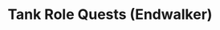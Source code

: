 ---
layout: quest-table
expansion: Role Quests
title: Tank Role Quests (Endwalker)
permalink: /quests/role/endwalker/tank
links:
  previous: /quests/role/shadowbringers/tank
  next: /quests/role/dawntrail/tank
quests:
  - name: Shrouded in Peril
    level: 85
    rowId: 69638
    questId: AktKba101_04102
    genre: Tank Role Quests (Endwalker)
    icon: '71140'
    issuer:
      location: Radz-at-Han
      coords: (7.6, 9.7)
      name: Gridanian delegate
    steps:
      - location: New Gridania
        coords: (9.8, 11.3)
        name: Speak with the blasphemy huntmaster at the Adders' Nest.
      - location: North Shroud
        coords: (19.7, 25.4)
        name: Speak with Aethelmaer at Fallgourd Float.
      - location: North Shroud
        coords: (20.6, 24.9)
        name: Speak with the Fallgourd Hearer.
      - location: North Shroud
        coords: (22.6, 26.1)
        name: Speak with the panicky man.
      - location: North Shroud
        coords: (24.9, 25.1)
        name: Defeat the chigoes.
      - location: North Shroud
        coords: (25.5, 24.9)
        name: Aid the Hyrstmill merchant.
      - location: North Shroud
        coords: (20.6, 24.9)
        name: "Deliver the medicine to Kan\u2013E\u2013Senna."
      - location: New Gridania
        coords: (9.8, 11.3)
        name: Speak with the Keeper of the Entwined Serpents at the Adders' Nest.
    requires:
      - name: At World's End
        level: 85
        rowId: 69954
        questId: AktKmd110_04418
        genre: Endwalker
        icon: '71000'
    partQuestNo: 1
  - name: To Give Voice
    level: 86
    rowId: 69639
    questId: AktKba111_04103
    genre: Tank Role Quests (Endwalker)
    icon: '71140'
    issuer:
      location: New Gridania
      coords: (9.8, 11.3)
      name: Keeper of the Entwined Serpents
    steps:
      - location: South Shroud
        coords: (18.4, 25.9)
        name: "Speak with Kan\u2013E\u2013Senna at Rootslake."
      - location: South Shroud
        coords: (17.6, 27.7)
        name: "Speak with Kan\u2013E\u2013Senna and have her accompany you."
      - location: South Shroud
        coords: (16.7, 28.6)
        name: "Speak with the people of Camp Tranquil while Kan\u2013E\u2013Senna\
          \ is accompanying you."
      - location: South Shroud
        coords: (16.8, 28.3)
        name: "Speak with the Keeper of the Entwined Serpents while Kan\u2013E\u2013\
          Senna is accompanying you."
      - location: South Shroud
        coords: (16.1, 35.0)
        name: Speak with the Wood Wailer sentry at the Lower Paths.
      - location: South Shroud
        coords: (16.2, 35.0)
        name: Defeat the beasts.
      - location: South Shroud
        coords: (16.0, 34.9)
        name: "Speak with Kan\u2013E\u2013Senna."
      - location: New Gridania
        coords: (9.8, 11.3)
        name: Speak with the Keeper of the Entwined Serpents at the Adders' Nest.
    partQuestNo: 2
  - name: A Gift Undone
    level: 87
    rowId: 69640
    questId: AktKba121_04104
    genre: Tank Role Quests (Endwalker)
    icon: '71140'
    issuer:
      location: New Gridania
      coords: (9.8, 11.3)
      name: Keeper of the Entwined Serpents
    steps:
      - location: Central Shroud
        coords: (15.2, 18.6)
        name: Keep lookout at the designated location in Sorrel Haven.
      - location: Central Shroud
        coords: (15.2, 18.6)
        name: Inspect the battered equipment.
      - location: Central Shroud
        coords: (13.3, 18.9)
        name: Keep lookout at the designated locations and slay any beasts that appear.
      - location: Central Shroud
        coords: (15.2, 24.9)
        name: Wait at the designated location.
      - location: New Gridania
        coords: (9.8, 11.3)
        name: Speak with the Keeper of the Entwined Serpents at the Adders' Nest.
    partQuestNo: 3
  - name: A Pact Proven
    level: 88
    rowId: 69641
    questId: AktKba131_04105
    genre: Tank Role Quests (Endwalker)
    icon: '71140'
    issuer:
      location: New Gridania
      coords: (9.8, 11.3)
      name: Keeper of the Entwined Serpents
    steps:
      - location: Old Gridania
        coords: (6.5, 11.2)
        name: Speak with the Keeper of the Entwined Serpents at Stillglade Fane.
      - location: East Shroud
        coords: (15.3, 20.5)
        name: Speak with the moogles at the Bramble Patch.
      - location: East Shroud
        coords: (17.0, 22.7)
        name: Speak with Pukwa Pika.
      - location: East Shroud
        coords: (19.1, 25.3)
        name: Investigate the corruption and slay any monsters that appear.
      - location: East Shroud
        coords: (19.0, 25.2)
        name: Speak with Pukwa Pika.
      - location: New Gridania
        coords: (9.8, 11.3)
        name: Speak with the Keeper of the Entwined Serpents at the Adders' Nest.
    partQuestNo: 4
  - name: Hearts True
    level: 89
    rowId: 69642
    questId: AktKba141_04106
    genre: Tank Role Quests (Endwalker)
    icon: '71140'
    issuer:
      location: New Gridania
      coords: (9.8, 11.3)
      name: Keeper of the Entwined Serpents
    steps:
      - location: Central Shroud
        coords: (28.2, 17.8)
        name: Investigate the corruption at Greentear and slay any monsters that appear.
      - location: Central Shroud
        coords: (28.2, 18.0)
        name: "Speak with Kan\u2013E\u2013Senna."
      - location: South Shroud
        coords: (26.6, 19.3)
        name: Investigate the corruption in Silent Arbor and slay any monsters that
          appear.
      - location: South Shroud
        coords: (26.5, 19.3)
        name: "Speak with Kan\u2013E\u2013Senna."
      - location: North Shroud
        coords: (28.0, 19.5)
        name: "Speak with Kan\u2013E\u2013Senna at Hyrstmill."
      - location: Central Shroud
        coords: (15.2, 25.0)
        name: "Speak with Kan\u2013E\u2013Senna in Everschade."
      - location: New Gridania
        coords: (9.8, 11.3)
        name: Speak with the Keeper of the Entwined Serpents.
    partQuestNo: 5
  - name: A Path Unveiled
    level: 90
    rowId: 69643
    questId: AktKba151_04107
    genre: Tank Role Quests (Endwalker)
    icon: '71140'
    issuer:
      location: New Gridania
      coords: (9.8, 11.3)
      name: Keeper of the Entwined Serpents
    steps:
      - location: Old Gridania
        coords: (11.5, 9.0)
        name: "Speak with Kan\u2013E\u2013Senna near the Leatherworkers' Guild."
      - location: Central Shroud
        coords: (15.2, 25.0)
        name: "Speak with Kan\u2013E\u2013Senna in Everschade."
      - location: Central Shroud
        coords: (15.2, 25.0)
        name: "Speak with Kan\u2013E\u2013Senna."
      - location: Central Shroud
        coords: (15.2, 25.0)
        name: "Speak with Kan\u2013E\u2013Senna."
      - location: Old Gridania
        coords: (8.0, 11.1)
        name: Speak with the silent conjurer at Nophica's Altar.
      - location: Old Gridania
        coords: (8.0, 11.0)
        name: Speak with the Keeper of the Entwined Serpents.
      - location: Radz-at-Han
        coords: (7.6, 9.7)
        name: "Report to the Gridanian delegate in Radz\u2013at\u2013Han."
    soloDuty:
      levelSync: 90
    unlocks:
      - id: 2961
        name: More than Death
        type: achievement
    partQuestNo: 6


---